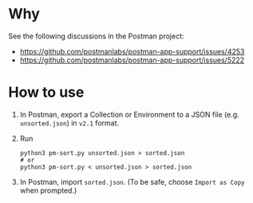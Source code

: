 # Why

See the following discussions in the Postman project:

* https://github.com/postmanlabs/postman-app-support/issues/4253
* https://github.com/postmanlabs/postman-app-support/issues/5222

# How to use

1. In Postman, export a Collection or Environment to a JSON file (e.g. `unsorted.json`) in `v2.1` format.
1. Run

    ~~~
    python3 pm-sort.py unsorted.json > sorted.json
    # or
    python3 pm-sort.py < unsorted.json > sorted.json
    ~~~
    
1. In Postman, import `sorted.json`. (To be safe, choose `Import as Copy` when prompted.)
